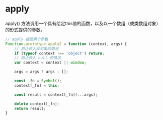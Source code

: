 # apply

apply() 方法调用一个具有给定this值的函数，以及以一个数组（或类数组对象）的形式提供的参数。

```javascript
// apply 接受兩个參數
Function.prototype.apply2 = function (context, args) {
    // 防止传入非对象的情况
    if (typeof context !== 'object') return;
    // 防止传入 null 的情况
    var context = context || window;

    args = args ? args : [];

    const _fn = Symbol();
    context[_fn] = this;

    const result = context[_fn](...args);

    delete context[_fn];
    return result;
}
```